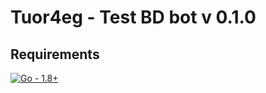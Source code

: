 # Tuor4eg - Test BD bot v 0.1.0

## Requirements

[![Go - 1.8+](https://img.shields.io/badge/go_1.8)](https://go.dev/)